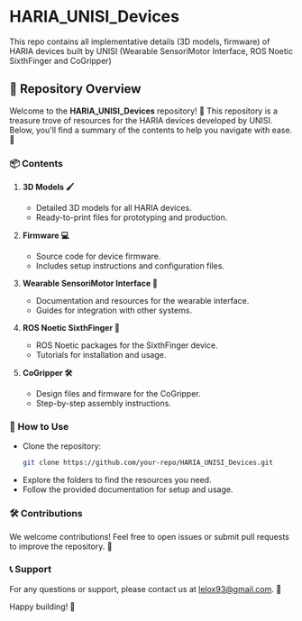 # HARIA_UNISI_Devices
This repo contains all implementative details (3D models, firmware) of HARIA devices built by UNISI (Wearable SensoriMotor Interface, ROS Noetic SixthFinger and CoGripper)
## 📂 Repository Overview

Welcome to the **HARIA_UNISI_Devices** repository! 🎉 This repository is a treasure trove of resources for the HARIA devices developed by UNISI. Below, you'll find a summary of the contents to help you navigate with ease. 🚀

### 📦 Contents

1. **3D Models 🖌️**
    - Detailed 3D models for all HARIA devices.
    - Ready-to-print files for prototyping and production.

2. **Firmware 💻**
    - Source code for device firmware.
    - Includes setup instructions and configuration files.

3. **Wearable SensoriMotor Interface 🦾**
    - Documentation and resources for the wearable interface.
    - Guides for integration with other systems.

4. **ROS Noetic SixthFinger 🤖**
    - ROS Noetic packages for the SixthFinger device.
    - Tutorials for installation and usage.

5. **CoGripper 🛠️**
    - Design files and firmware for the CoGripper.
    - Step-by-step assembly instructions.

### 📖 How to Use

- Clone the repository:  
  ```bash
  git clone https://github.com/your-repo/HARIA_UNISI_Devices.git
  ```
- Explore the folders to find the resources you need.
- Follow the provided documentation for setup and usage.

### 🛠️ Contributions

We welcome contributions! Feel free to open issues or submit pull requests to improve the repository. 🙌

### 📞 Support

For any questions or support, please contact us at [lelox93@gmail.com](mailto:lelox93@gmail.com). 💌

Happy building! 🎉
